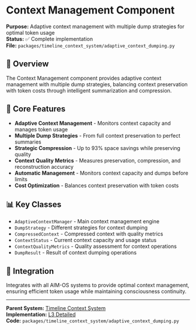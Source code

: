 # Context Management Component

**Purpose:** Adaptive context management with multiple dump strategies for optimal token usage  
**Status:** ✅ Complete implementation  
**File:** `packages/timeline_context_system/adaptive_context_dumping.py`  

## 🎯 **Overview**

The Context Management component provides adaptive context management with multiple dump strategies, balancing context preservation with token costs through intelligent summarization and compression.

## 🔧 **Core Features**

- **Adaptive Context Management** - Monitors context capacity and manages token usage
- **Multiple Dump Strategies** - From full context preservation to perfect summaries
- **Strategic Compression** - Up to 93% space savings while preserving quality
- **Context Quality Metrics** - Measures preservation, compression, and reconstruction accuracy
- **Automatic Management** - Monitors context capacity and dumps before limits
- **Cost Optimization** - Balances context preservation with token costs

## 📊 **Key Classes**

- `AdaptiveContextManager` - Main context management engine
- `DumpStrategy` - Different strategies for context dumping
- `CompressedContext` - Compressed context with quality metrics
- `ContextStatus` - Current context capacity and usage status
- `ContextQualityMetrics` - Quality assessment for context operations
- `DumpResult` - Result of context dumping operations

## 🔄 **Integration**

Integrates with all AIM-OS systems to provide optimal context management, ensuring efficient token usage while maintaining consciousness continuity.

---

**Parent System:** [Timeline Context System](../../README.md)  
**Implementation:** [L3 Detailed](../../L3_detailed.md)  
**Code:** `packages/timeline_context_system/adaptive_context_dumping.py`
